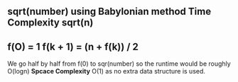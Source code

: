 **sqrt(number) using Babylonian method**
**Time Complexity**
sqrt(n)
------
f(O) = 1
f(k + 1) = (n + f(k)) / 2
-----
We go half by half from f(0) to sqr(number) so the runtime would be roughly O(logn)
**Spcace Complexity**
O(1) as no extra data structure is used.